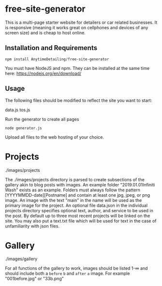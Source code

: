 # free-site-generator
This is a multi-page starter website for detailers or car related businesses. It is responsive (meaning it works great on cellphones and devices of any screen size) and is cheap to host online.

## Installation and Requirements

`npm install AnytimeDetailing/free-site-generator`

You must have NodeJS and npm. They can be installed at the same time here: https://nodejs.org/en/download/

## Usage

The following files should be modified to reflect the site you want to start:

data.js
tos.js

Run the generator to create all pages

`node generator.js`

Upload all files to the web hosting of your choice.



# Projects
./images/projects

The ./images/projects directory is parsed to create subsections of the gallery akin to blog posts with images. An example folder "2019.01.01Infiniti Wash" exists as an example. Folders must always follow the pattern [YYYYMMDD-date][Postname] and contain at least one jpg, jpeg, or png image. An image with the text "main" in the name will be used as the primary image for the project.
An optional file data.json in the individual projects directory specifies optional text, author, and service to be used in the post. By default up to three most recent projects will be linked on the site.
You may also put a text.txt file which will be used for text in the case of unfamiliarity with json files.

# Gallery
./images/gallery

For all functions of the gallery to work, images should be listed 1-∞ and should include both a `before` `b` and `after` `a` image. For example "001before.jpg" or "33b.png"
